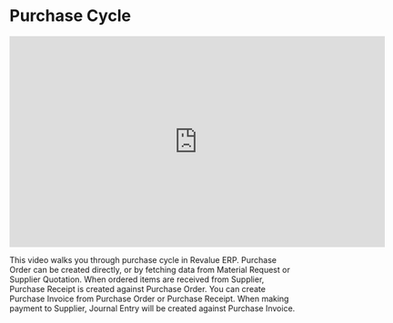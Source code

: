 # Purchase Cycle

<iframe width="660" height="371" src="https://www.youtube.com/embed/n4TP9hzh_GE" frameborder="0" allowfullscreen></iframe>



This video walks you through purchase cycle in Revalue ERP. Purchase Order can be created directly, or by fetching data from Material Request or Supplier Quotation. When ordered items are received from Supplier, Purchase Receipt is created against Purchase Order. You can create Purchase Invoice from Purchase Order or Purchase Receipt. When making payment to Supplier, Journal Entry will be created against Purchase Invoice.

